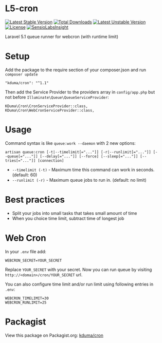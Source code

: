# L5-cron
[![Latest Stable Version](https://poser.pugx.org/kduma/cron/v/stable.svg)](https://packagist.org/packages/kduma/cron) 
[![Total Downloads](https://poser.pugx.org/kduma/cron/downloads.svg)](https://packagist.org/packages/kduma/cron) 
[![Latest Unstable Version](https://poser.pugx.org/kduma/cron/v/unstable.svg)](https://packagist.org/packages/kduma/cron) 
[![License](https://poser.pugx.org/kduma/cron/license.svg)](https://packagist.org/packages/kduma/cron)
[![SensioLabsInsight](https://insight.sensiolabs.com/projects/d4c13dd0-ded4-4d89-82c2-34e30b6eec09/mini.png)](https://insight.sensiolabs.com/projects/d4c13dd0-ded4-4d89-82c2-34e30b6eec09)

Laravel 5.1 queue runner for webcron (with runtime limit)

# Setup
Add the package to the require section of your composer.json and run `composer update`

    "kduma/cron": "^1.1"

Then add the Service Provider to the providers array in `config/app.php` but not before `Illuminate\Queue\QueueServiceProvider`:

    KDuma\Cron\CronServiceProvider::class,
    KDuma\Cron\WebCronServiceProvider::class,


# Usage

Command syntax is like `queue:work --daemon` with 2 new options:

    artisan queue:cron [-t|--timelimit[="..."]] [-r|--runlimit[="..."]] [--queue[="..."]] [--delay[="..."]] [--force] [--sleep[="..."]] [--tries[="..."]] [connection]
    
- `--timelimit (-t)` - Maximum time this command can work in seconds. (default: 60)
- `--runlimit (-r)` - Maximum queue jobs to run in. (default: no limit)


# Best practices

- Split your jobs into small tasks that takes small amount of time
- When you choice time limit, subtract time of longest job


# Web Cron

In your `.env` file add:

    WEBCRON_SECRET=YOUR_SECRET

Replace `YOUR_SECRET` with your secret. Now you can run queue by visiting `http://<domain>/cron/YOUR_SECRET` url.

You can also configure time limit and/or run limit using following entries in `.env`:

    WEBCRON_TIMELIMIT=30
    WEBCRON_RUNLIMIT=25
    
# Packagist
View this package on Packagist.org: [kduma/cron](https://packagist.org/packages/kduma/cron)
